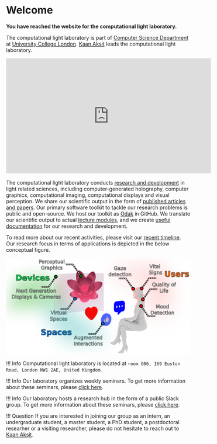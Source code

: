 # Welcome


**You have reached the website for the computational light laboratory.**

The computational light laboratory is part of [Computer Science Department](https://www.ucl.ac.uk/computer-science/) at [University College London](https://www.ucl.ac.uk).
[Kaan Akşit](https://kaanaksit.com) leads the computational light laboratory.

<center><iframe width="560" height="315" src="https://www.youtube.com/embed/zJXnHBuhRW0" title="YouTube video player" frameborder="0" allow="accelerometer; autoplay; clipboard-write; encrypted-media; gyroscope; picture-in-picture" allowfullscreen></iframe></center>

The computational light laboratory conducts [research and development](../publications) in light related sciences, including computer-generated holography, computer graphics, computational imaging, computational displays and visual perception.
We share our scientific output in the form of [published articles and papers](https://complightlab.com/publications/).
Our primary software toolkit to tackle our research problems is public and open-source.
We host our toolkit as [Odak](https://github.com/kunguz/odak) in GitHub.
We translate our scientific output to actual [lecture modules](../teaching), and we create [useful documentation](../documentation) for our research and development.

To read more about our recent activities, please visit our [recent timeline](../timeline).
Our research focus in terms of applications is depicted in the below conceptual figure.

<p class="aligncenter">
    <img src="./media/research_statement_future.png" alt=/>
</p>

!!! Info
    Computational light laboratory is located at `room G06, 169 Euston Road, London NW1 2AE, United Kingdom`.

!!! Info
    Our laboratory organizes weekly seminars. To get more information about these seminars, please [click here](../seminars).

!!! Info
    Our laboratory hosts a research hub in the form of a public Slack group. To get more information about these seminars, please [click here](../research_hub).


!!! Question
    If you are interested in joining our group as an intern, an undergraduate student, a master student, a PhD student, a postdoctoral researher or a visiting researcher, please do not hesitate to reach out to [Kaan Akşit](mailto:k.aksit@ucl.ac.uk).
